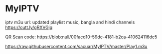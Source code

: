 # MyIPTV
 
iptv m3u url:
updated playlist music, bangla and hindi channels
https://cutt.ly/gRXVGjq

QR Scan code:
https://blob:null/00facd10-59dc-4181-b2ca-410624116dc5

https://raw.githubusercontent.com/sacuar/MyIPTV/master/Play1.m3u
